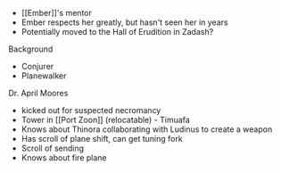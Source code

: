* [[Ember]]'s mentor
* Ember respects her greatly, but hasn't seen her in years
* Potentially moved to the Hall of Erudition in Zadash?

Background
* Conjurer
* Planewalker

Dr. April Moores
* kicked out for suspected necromancy
* Tower in [[Port Zoon]] (relocatable) - Timuafa
* Knows about Thinora collaborating with Ludinus to create a weapon
* Has scroll of plane shift, can get tuning fork
* Scroll of sending
* Knows about fire plane

